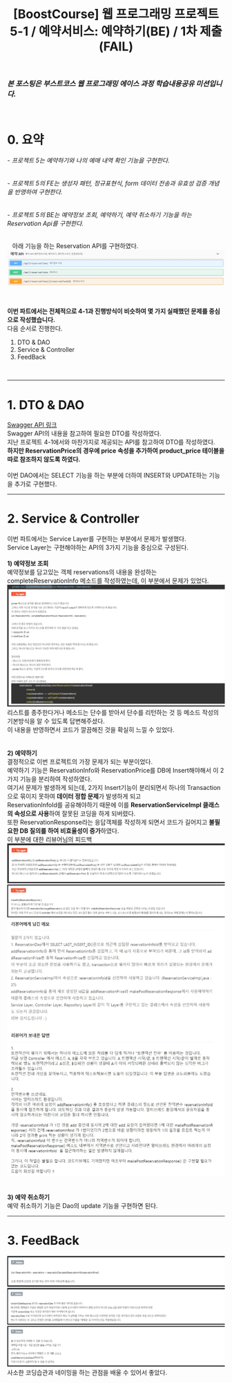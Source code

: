 ﻿---
layout: post
title: '[BoostCourse] 웹 프로그래밍 프로젝트 5-1 / 예약서비스: 예약하기(BE) / 1차 제출(FAIL)'
tags: [BoostCourse]
image: '/images/posts/boostcourse.JPG'
---

### *본 포스팅은 부스트코스 웹 프로그래밍 에이스 과정 학습내용공유 미션입니다.*  

<br/>

# 0. 요약
###### - 프로젝트 5는 예약하기와 나의 예매 내역 확인 기능을 구현한다.
###### - 프로젝트 5의 FE는 생성자 패턴, 정규표현식, form 데이터 전송과 유효성 검증 개념을 반영하여 구현한다. 
###### - 프로젝트 5의 BE는 예약정보 조회, 예약하기, 예약 취소하기 기능을 하는 Reservation Api를 구현한다.
&nbsp;&nbsp; 아래 기능을 하는 Reservation API를 구현하였다.
&nbsp;&nbsp; ![Alt text](/images/posts/post_4/post_4_api.JPG)<br/>

<br/>

**이번 파트에서는 전체적으로 4-1과 진행방식이 비슷하여 몇 가지 실패했던 문제를 중심으로 작성했습니다.**  
다음 순서로 진행한다.  
1. DTO & DAO 
2. Service & Controller  
3. FeedBack 
  
<br/>

*****

# 1. DTO & DAO 

[Swagger API 링크](http://49.236.147.192:9090/swagger-ui.html)  
Swagger API의 내용을 참고하여 필요한 DTO를 작성하였다.  
지난 프로젝트 4-1에서와 마찬가지로 제공되는 API를 참고하여 DTO를 작성하였다.  
**하지만 ReservationPrice의 경우에 price 속성을 추가하여 product_price 테이블을 따로 참조하지 않도록 하였다.**  
<br/>
이번 DAO에서는 SELECT 기능을 하는 부분에 더하여 INSERT와 UPDATE하는 기능을 추가로 구현했다.  


*****


# 2. Service & Controller
이번 파트에서는 Service Layer를 구현하는 부분에서 문제가 발생했다.  
Service Layer는 구현해야하는 API의 3가지 기능을 중심으로 구성된다.  
<br/>
**1) 예약정보 조회**  
예약정보를 담고있는 객체 reservations의 내용을 완성하는 completeReservationInfo 메소드를 작성하였는데, 이 부분에서 문제가 있었다.  
![Alt text](/images/posts/post_4/post_4_feedback_1.JPG)<br/>
리스트를 종주한다거나 메소드는 단수를 받아서 단수를 리턴하는 것 등 메소드 작성의 기본방식을 알 수 있도록 답변해주셨다.  
이 내용을 반영하면서 코드가 깔끔해진 것을 확실히 느낄 수 있었다.  
<br/>
<br/>
**2) 예약하기**  
결정적으로 이번 프로젝트의 가장 문제가 되는 부분이었다.  
예약하기 기능은 ReservationInfo와 ReservationPrice를 DB에 Insert해야해서 이 2가지 기능을 분리하여 작성하였다.  
여기서 문제가 발생하게 되는데, 2가지 Insert기능이 분리되면서 하나의 Transaction으로 묶이지 못하여 **데이터 정합 문제**가 발생하게 되고  
ReservationInfoId를 공유해야하기 때문에 이를 **ReservationServiceImpl 클래스의 속성으로 사용**하여 잘못된 코딩을 하게 되버렸다.  
또한 ReservationResponse라는 응답객체를 작성하게 되면서 코드가 길어지고 **불필요한 DB 질의를 하여 비효율성이 증가**하였다.  
이 부분에 대한 리뷰어님의 피드백  
![Alt text](/images/posts/post_4/post_4_feedback_2.JPG)<br/>
![Alt text](/images/posts/post_4/post_4_feedback_3.JPG)<br/>
![Alt text](/images/posts/post_4/post_4_feedback_4.JPG)<br/>
<br/>
<br/>
**3) 예약 취소하기**  
예약 취소하기 기능은 Dao의 update 기능을 구현하면 된다.  


*****

# 3. FeedBack
![Alt text](/images/posts/post_4/post_4_feedback_5.JPG)<br/>
![Alt text](/images/posts/post_4/post_4_feedback_6.JPG)<br/>
![Alt text](/images/posts/post_4/post_4_feedback_7.JPG)<br/>
사소한 코딩습관과 네이밍을 하는 관점을 배울 수 있어서 좋았다.  
<br/>
<br/>